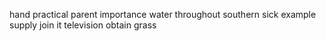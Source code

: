 hand practical parent importance water throughout southern sick example supply join it television obtain grass